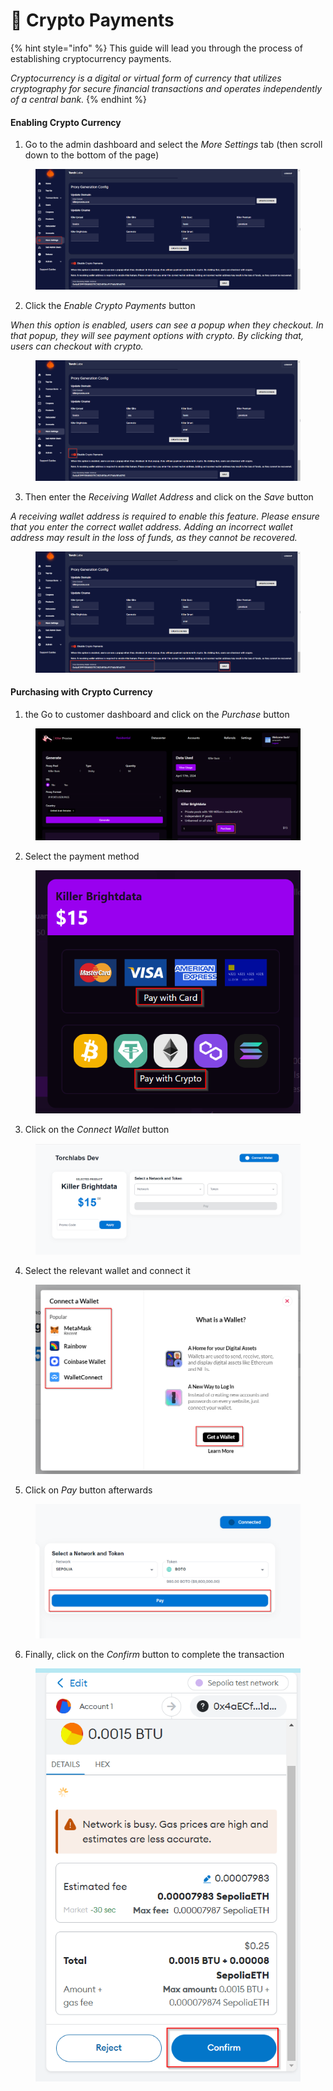 # 💱 Crypto Payments

{% hint style="info" %}
This guide will lead you through the process of establishing cryptocurrency payments.&#x20;

_Cryptocurrency is a digital or virtual form of currency that utilizes cryptography for secure financial transactions and operates independently of a central bank._
{% endhint %}

#### Enabling Crypto Currency

1. Go to the admin dashboard and select the _More Settings_ tab (then scroll down to the bottom of the page)

<figure><img src="../.gitbook/assets/a (10).png" alt=""><figcaption></figcaption></figure>

2. Click the _Enable Crypto Payments_ button

_When this option is enabled, users can see a popup when they checkout. In that popup, they will see payment options with crypto. By clicking that, users can checkout with crypto._

<figure><img src="../.gitbook/assets/b (8).png" alt=""><figcaption></figcaption></figure>

3. Then enter the _Receiving Wallet Address_ and click on the _Save_ button

_A receiving wallet address is required to enable this feature. Please ensure that you enter the correct wallet address. Adding an incorrect wallet address may result in the loss of funds, as they cannot be recovered._

<figure><img src="../.gitbook/assets/c (7).png" alt=""><figcaption></figcaption></figure>

#### Purchasing with Crypto Currency

1. the Go to customer dashboard and click on the _Purchase_ button&#x20;

<figure><img src="../.gitbook/assets/d (4).png" alt=""><figcaption></figcaption></figure>

2. Select the payment method

<figure><img src="../.gitbook/assets/e (3).png" alt=""><figcaption></figcaption></figure>

3. Click on the _Connect Wallet_ button

<figure><img src="../.gitbook/assets/2024-04-17 12_18_42-Boto.io _ Automation for Everyone.png" alt=""><figcaption></figcaption></figure>

4. Select the relevant wallet and connect it

<figure><img src="../.gitbook/assets/g (3).png" alt=""><figcaption></figcaption></figure>

5. Click on _Pay_ button afterwards

<figure><img src="../.gitbook/assets/h.png" alt=""><figcaption></figcaption></figure>

6. Finally, click on the _Confirm_ button to complete the transaction



<figure><img src="../.gitbook/assets/i.png" alt=""><figcaption></figcaption></figure>

